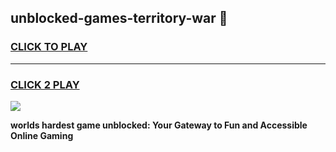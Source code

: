 
## unblocked-games-territory-war 👋
<h3>
<a href="https://premium.freeplayer.one?title=unblocked-games-territory-war&ref=14F">CLICK TO PLAY</a></h3>
<hr>

<h3>
<a href="https://premium.freeplayer.one?title=unblocked-games-territory-war&ref=14F">CLICK 2 PLAY</a>
  
</h3>

<a href="https://premium.freeplayer.one?title=unblocked-games-territory-war&ref=12F/"><img src="https://clearcache.store/games.png"></a>


**worlds hardest game unblocked: Your Gateway to Fun and Accessible Online Gaming**
